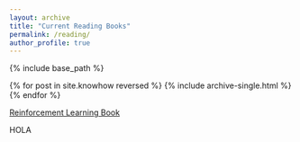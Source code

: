 ```yaml
---
layout: archive
title: "Current Reading Books"
permalink: /reading/
author_profile: true
---
```



{% include base_path %}

{% for post in site.knowhow reversed %}
  {% include archive-single.html %}
{% endfor %}

[Reinforcement Learning Book](https://livebook.manning.com/book/grokking-deep-reinforcement-learning?origin=order-confirmation)


HOLA